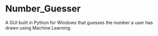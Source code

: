 # Number_Guesser
A GUI built in Python for Windows that guesses the number a user has drawn using Machine Learning.
